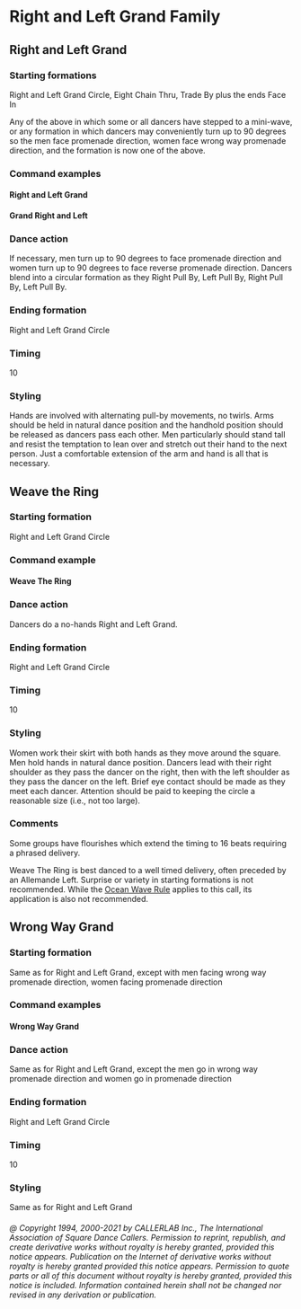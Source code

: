 
# Right and Left Grand Family

## Right and Left Grand

### Starting formations

Right and Left Grand Circle, Eight Chain Thru, Trade By plus the ends Face In

Any of the above in which some or all dancers have stepped to a mini-wave, or any formation in which
dancers may conveniently turn up to 90 degrees so the men face promenade direction, women face
wrong way promenade direction, and the formation is now one of the above.

### Command examples

#### Right and Left Grand
#### Grand Right and Left

### Dance action

If necessary, men turn up to 90 degrees to face promenade direction and women turn up to
90 degrees to face reverse promenade direction. Dancers blend into a circular formation as they Right
Pull By, Left Pull By, Right Pull By, Left Pull By.

### Ending formation

Right and Left Grand Circle

### Timing

10

### Styling

Hands are involved with alternating pull-by movements, no twirls. Arms should be held in
natural dance position and the handhold position should be released as dancers pass each other. Men
particularly should stand tall and resist the temptation to lean over and stretch out their hand to the
next person. Just a comfortable extension of the arm and hand is all that is necessary.

## Weave the Ring

### Starting formation

Right and Left Grand Circle

### Command example

#### Weave The Ring

### Dance action

Dancers do a no-hands Right and Left Grand.

### Ending formation

Right and Left Grand Circle

### Timing

10

### Styling

Women work their skirt with both hands as they move around the square. Men hold hands in
natural dance position. Dancers lead with their right shoulder as they pass the dancer on the right,
then with the left shoulder as they pass the dancer on the left. Brief eye contact should be made as they
meet each dancer. Attention should be paid to keeping the circle a reasonable size (i.e., not too large).

### Comments

Some groups have flourishes which extend the timing to 16 beats requiring a phrased delivery.

Weave The Ring is best danced to a well timed delivery, often preceded by an Allemande Left. Surprise
or variety in starting formations is not recommended. While the [Ocean Wave Rule](../b2/ocean_wave_rule.md) applies to this call,
its application is also not recommended.

## Wrong Way Grand

### Starting formation

Same as for Right and Left Grand, except with men facing wrong way promenade
direction, women facing promenade direction

### Command examples

#### Wrong Way Grand

### Dance action

Same as for Right and Left Grand, except the men go in wrong way promenade direction and
women go in promenade direction

### Ending formation

Right and Left Grand Circle

### Timing

10

### Styling

Same as for Right and Left Grand

###### @ Copyright 1994, 2000-2021 by CALLERLAB Inc., The International Association of Square Dance Callers. Permission to reprint, republish, and create derivative works without royalty is hereby granted, provided this notice appears. Publication on the Internet of derivative works without royalty is hereby granted provided this notice appears. Permission to quote parts or all of this document without royalty is hereby granted, provided this notice is included. Information contained herein shall not be changed nor revised in any derivation or publication.
